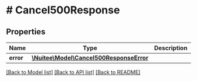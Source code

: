 # # Cancel500Response

## Properties

Name | Type | Description | Notes
------------ | ------------- | ------------- | -------------
**error** | [**\Nuitee\Model\Cancel500ResponseError**](Cancel500ResponseError.md) |  | [optional]

[[Back to Model list]](../../README.md#models) [[Back to API list]](../../README.md#endpoints) [[Back to README]](../../README.md)
